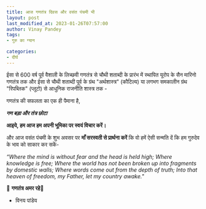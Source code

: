 ```yaml
---
title: आज गणतंत्र दिवस और वसंत पंचमी भी
layout: post
last_modified_at: 2023-01-26T07:57:00
author: Vinay Pandey
tags:
- गुरु का ग्यान

categories:
- दीर्घ
---
```

ईसा से 600 वर्ष पूर्व वैशाली के लिच्छवी गणतंत्र से चौथी शताब्दी के प्रारंभ में स्थापित यूरोप के सैन मारिनो गणतंत्र तक
और 
ईसा से चौथी शताब्दी पूर्व के ग्रंथ "अर्थशास्त्र" (कौटिल्य) या लगभग समकालीन ग्रंथ "रिपब्लिक" (प्लूटो) से आधुनिक राजनीति शास्त्र तक -

गणतंत्र की सफलता का एक ही पैमाना है,

***गण बड़ा और तंत्र छोटा***

**आइये, हम आज हम अपनी भूमिका पर स्वयं विचार करें।**

और आज वसंत पंचमी के शुभ अवसर पर **माँ सरस्वती से प्रार्थना करें** कि वो हमें ऐसी सन्मति दें कि हम गुरुदेव के भाव को साकार कर सकें- 

*“Where the mind is without fear and the head is held high;*
*Where knowledge is free;*
*Where the world has not been broken up into fragments by domestic walls;*
*Where words come out from the depth of truth;*
*Into that heaven of freedom, my Father, let my country awake."*

🙏 **गणतंत्र अमर रहे**🙏

- विनय पांडेय


